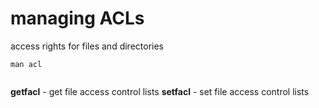 # managing ACLs

access rights for files and directories

```
man acl
 
```

**getfacl** - get file access control lists
**setfacl** - set file access control lists
